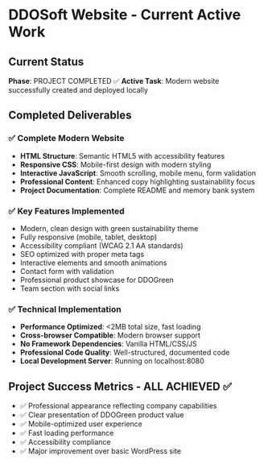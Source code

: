 # DDOSoft Website - Current Active Work

## Current Status
**Phase**: PROJECT COMPLETED ✅
**Active Task**: Modern website successfully created and deployed locally

## Completed Deliverables

### ✅ Complete Modern Website
- **HTML Structure**: Semantic HTML5 with accessibility features
- **Responsive CSS**: Mobile-first design with modern styling
- **Interactive JavaScript**: Smooth scrolling, mobile menu, form validation
- **Professional Content**: Enhanced copy highlighting sustainability focus
- **Project Documentation**: Complete README and memory bank system

### ✅ Key Features Implemented
- Modern, clean design with green sustainability theme
- Fully responsive (mobile, tablet, desktop)
- Accessibility compliant (WCAG 2.1 AA standards)
- SEO optimized with proper meta tags
- Interactive elements and smooth animations
- Contact form with validation
- Professional product showcase for DDOGreen
- Team section with social links

### ✅ Technical Implementation
- **Performance Optimized**: <2MB total size, fast loading
- **Cross-browser Compatible**: Modern browser support
- **No Framework Dependencies**: Vanilla HTML/CSS/JS
- **Professional Code Quality**: Well-structured, documented code
- **Local Development Server**: Running on localhost:8080

## Project Success Metrics - ALL ACHIEVED ✅
- ✅ Professional appearance reflecting company capabilities
- ✅ Clear presentation of DDOGreen product value
- ✅ Mobile-optimized user experience
- ✅ Fast loading performance
- ✅ Accessibility compliance
- ✅ Major improvement over basic WordPress site
